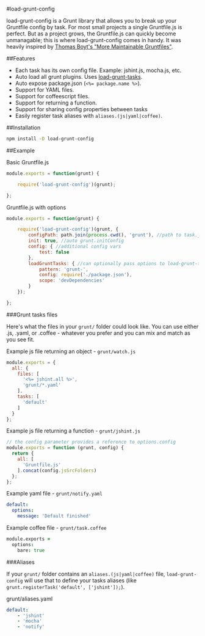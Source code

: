 #load-grunt-config

load-grunt-config is a Grunt library that allows you to break up your Gruntfile config by task.  For most small projects a single Gruntfile.js is perfect. But as a project grows, the Gruntfile.js can quickly become unmanagable; this is where load-grunt-config comes in handy.  It was heavily inspired by [Thomas Boyt's "More Maintainable Gruntfiles"](http://www.thomasboyt.com/2013/09/01/maintainable-grunt.html).

##Features

- Each task has its own config file. Example: jshint.js, mocha.js, etc.
- Auto load all grunt plugins.  Uses [load-grunt-tasks](https://github.com/sindresorhus/load-grunt-tasks).
- Auto expose package.json (`<%= package.name %>`).
- Support for YAML files.
- Support for coffeescript files.
- Support for returning a function.
- Support for sharing config properties between tasks
- Easily register task aliases with `aliases.(js|yaml|coffee)`.

##Installation

```bash
npm install -D load-grunt-config
```

##Example

Basic Gruntfile.js
```javascript
module.exports = function(grunt) {

	require('load-grunt-config')(grunt);

};
```

Gruntfile.js with options
```javascript
module.exports = function(grunt) {

	require('load-grunt-config')(grunt, {
		configPath: path.join(process.cwd(), 'grunt'), //path to task.js files, defaults to grunt dir
		init: true, //auto grunt.initConfig
		config: { //additional config vars
			test: false
		},
		loadGruntTasks: { //can optionally pass options to load-grunt-tasks.  If you set to false, it will disable auto loading tasks.
			pattern: 'grunt-',
			config: require('./package.json'),
			scope: 'devDependencies'
		}
	});

};
```

###Grunt tasks files

Here's what the files in your `grunt/` folder could look like.  You can use either .js, .yaml, or .coffee - whatever you prefer and you can mix and match as you see fit.

Example js file returning an object - `grunt/watch.js`
```javascript
module.exports = {
  all: {
    files: [
      '<%= jshint.all %>',
      'grunt/*.yaml'
    ],
    tasks: [
      'default'
    ]
  }
};
```

Example js file returning a function - `grunt/jshint.js`
```javascript
// the config parameter provides a reference to options.config
module.exports = function (grunt, config) {
  return {
    all: [
      'Gruntfile.js'
    ].concat(config.jsSrcFolders)
  };
};
```

Example yaml file - `grunt/notify.yaml`
```yaml
default:
  options:
    message: 'Default finished'
```

Example coffee file - `grunt/task.coffee`
```coffee
module.exports =
  options:
    bare: true
```

###Aliases

If your `grunt/` folder contains an `aliases.(js|yaml|coffee)` file, `load-grunt-config` will use that to define your tasks aliases (like `grunt.registerTask('default', ['jshint']);`).

grunt/aliases.yaml
```yaml
default:
	- 'jshint'
	- 'mocha'
	- 'notify'
```

